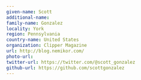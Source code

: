```yaml
---
given-name: Scott	
additional-name: 
family-name: Gonzalez
locality: York 
region: Pennsylvania
country-name: United States
organization: Clipper Magazine
url: http://blog.nemikor.com/
photo-url: 
twitter-url: https://twitter.com/@scott_gonzalez
github-url: https://github.com/scottgonzalez
---
```

